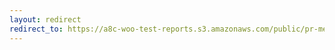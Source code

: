 ```yaml
---
layout: redirect
redirect_to: https://a8c-woo-test-reports.s3.amazonaws.com/public/pr-merge/37445/api/index.html
---
```

